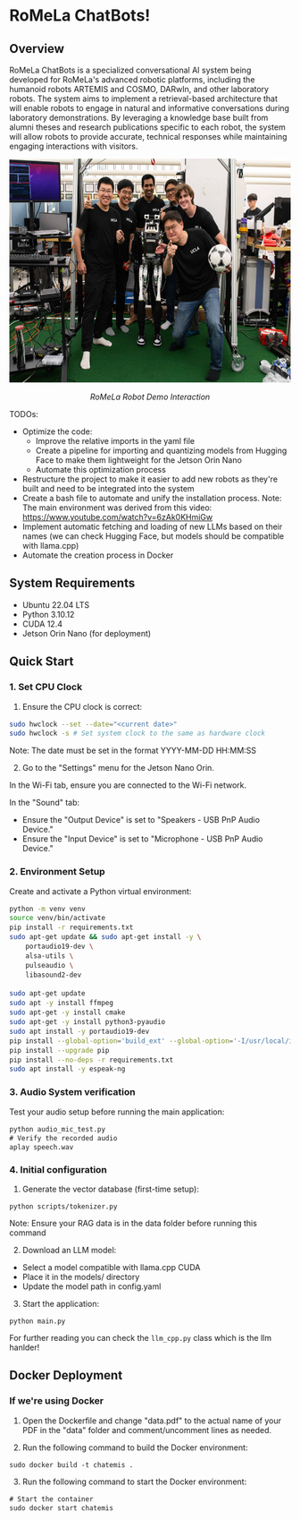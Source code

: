 # RoMeLa ChatBots!

## Overview

RoMeLa ChatBots is a specialized conversational AI system being developed for RoMeLa's advanced robotic platforms, including the humanoid robots ARTEMIS and COSMO, DARwIn, and other laboratory robots. The system aims to implement a retrieval-based architecture that will enable robots to engage in natural and informative conversations during laboratory demonstrations. By leveraging a knowledge base built from alumni theses and research publications specific to each robot, the system will allow robots to provide accurate, technical responses while maintaining engaging interactions with visitors.

<div align="center">
  <img src="images/web.news_.robotmakers.BJM_.a.jpg" alt="RoMeLa Robot Demo" width="600" height="400">
  <p><em>RoMeLa Robot Demo Interaction</em></p>
</div>

TODOs:
+ Optimize the code:
  - Improve the relative imports in the yaml file
  - Create a pipeline for importing and quantizing models from Hugging Face to make them lightweight for the Jetson Orin Nano
  - Automate this optimization process
+ Restructure the project to make it easier to add new robots as they're built and need to be integrated into the system
+ Create a bash file to automate and unify the installation process. Note: The main environment was derived from this video: https://www.youtube.com/watch?v=6zAk0KHmiGw
+ Implement automatic fetching and loading of new LLMs based on their names (we can check Hugging Face, but models should be compatible with llama.cpp)
+ Automate the creation process in Docker


## System Requirements

- Ubuntu 22.04 LTS
- Python 3.10.12
- CUDA 12.4
- Jetson Orin Nano (for deployment)


## Quick Start

### 1. Set CPU Clock

1. Ensure the CPU clock is correct:

```bash
sudo hwclock --set --date="<current date>"
sudo hwclock -s # Set system clock to the same as hardware clock
```

Note: The date must be set in the format YYYY-MM-DD HH:MM:SS

2. Go to the "Settings" menu for the Jetson Nano Orin.

In the Wi-Fi tab, ensure you are connected to the Wi-Fi network.

In the "Sound" tab:

- Ensure the "Output Device" is set to "Speakers - USB PnP Audio Device."
- Ensure the "Input Device" is set to "Microphone - USB PnP Audio Device."

### 2. Environment Setup

Create and activate a Python virtual environment:

```bash
python -m venv venv
source venv/bin/activate
pip install -r requirements.txt
sudo apt-get update && sudo apt-get install -y \
    portaudio19-dev \
    alsa-utils \
    pulseaudio \
    libasound2-dev

sudo apt-get update
sudo apt -y install ffmpeg
sudo apt-get -y install cmake
sudo apt-get -y install python3-pyaudio
sudo apt install -y portaudio19-dev
pip install --global-option='build_ext' --global-option='-I/usr/local/include' --global-option='-L/usr/local/lib' pyaudio 
pip install --upgrade pip
pip install --no-deps -r requirements.txt
sudo apt install -y espeak-ng
```
### 3. Audio System verification
Test your audio setup before running the main application:

```
python audio_mic_test.py
# Verify the recorded audio
aplay speech.wav
```

### 4. Initial configuration

1. Generate the vector database (first-time setup):
```
python scripts/tokenizer.py
```
Note: Ensure your RAG data is in the data folder before running this command

2. Download an LLM model:
- Select a model compatible with llama.cpp CUDA
- Place it in the models/ directory
- Update the model path in config.yaml

3. Start the application:
```
python main.py 
```
For further reading you can check the `llm_cpp.py` class which is the llm hanlder!

## Docker Deployment

### If we're using Docker

1. Open the Dockerfile and change "data.pdf" to the actual name of your PDF in the "data" folder and comment/uncomment lines as needed.

2. Run the following command to build the Docker environment:
```
sudo docker build -t chatemis .
```

3. Run the following command to start the Docker environment:
```
# Start the container
sudo docker start chatemis
```



